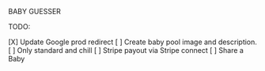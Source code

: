 BABY GUESSER

TODO:

[X] Update Google prod redirect
[ ] Create baby pool image and description.
[ ] Only standard and chill
[ ] Stripe payout via Stripe connect
[ ] Share a Baby
